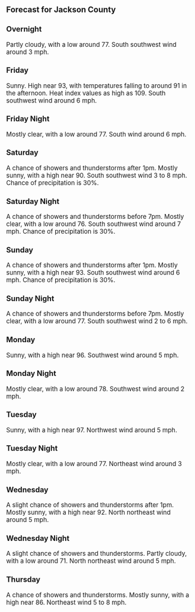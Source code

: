 <div>
   <h2>Forecast for Jackson County</h2>
   <p>
      <div style="font-size:120%">
         <h3>Overnight</h3>Partly cloudy, with a low around 77. South southwest wind around 3 mph.<br></div>
   </p>
   <p>
      <div style="font-size:120%">
         <h3>Friday</h3>Sunny. High near 93, with temperatures falling to around 91 in the afternoon. Heat index values as high as 109. South southwest
         wind around 6 mph.<br></div>
   </p>
   <p>
      <div style="font-size:120%">
         <h3>Friday Night</h3>Mostly clear, with a low around 77. South wind around 6 mph.<br></div>
   </p>
   <p>
      <div style="font-size:120%">
         <h3>Saturday</h3>A chance of showers and thunderstorms after 1pm. Mostly sunny, with a high near 90. South southwest wind 3 to 8 mph. Chance
         of precipitation is 30%.<br></div>
   </p>
   <p>
      <div style="font-size:120%">
         <h3>Saturday Night</h3>A chance of showers and thunderstorms before 7pm. Mostly clear, with a low around 76. South southwest wind around 7 mph. Chance
         of precipitation is 30%.<br></div>
   </p>
   <p>
      <div style="font-size:120%">
         <h3>Sunday</h3>A chance of showers and thunderstorms after 1pm. Mostly sunny, with a high near 93. South southwest wind around 6 mph. Chance
         of precipitation is 30%.<br></div>
   </p>
   <p>
      <div style="font-size:120%">
         <h3>Sunday Night</h3>A chance of showers and thunderstorms before 7pm. Mostly clear, with a low around 77. South southwest wind 2 to 6 mph.<br></div>
   </p>
   <p>
      <div style="font-size:120%">
         <h3>Monday</h3>Sunny, with a high near 96. Southwest wind around 5 mph.<br></div>
   </p>
   <p>
      <div style="font-size:120%">
         <h3>Monday Night</h3>Mostly clear, with a low around 78. Southwest wind around 2 mph.<br></div>
   </p>
   <p>
      <div style="font-size:120%">
         <h3>Tuesday</h3>Sunny, with a high near 97. Northwest wind around 5 mph.<br></div>
   </p>
   <p>
      <div style="font-size:120%">
         <h3>Tuesday Night</h3>Mostly clear, with a low around 77. Northeast wind around 3 mph.<br></div>
   </p>
   <p>
      <div style="font-size:120%">
         <h3>Wednesday</h3>A slight chance of showers and thunderstorms after 1pm. Mostly sunny, with a high near 92. North northeast wind around 5 mph.<br></div>
   </p>
   <p>
      <div style="font-size:120%">
         <h3>Wednesday Night</h3>A slight chance of showers and thunderstorms. Partly cloudy, with a low around 71. North northeast wind around 5 mph.<br></div>
   </p>
   <p>
      <div style="font-size:120%">
         <h3>Thursday</h3>A chance of showers and thunderstorms. Mostly sunny, with a high near 86. Northeast wind 5 to 8 mph.<br></div>
   </p>
</div>